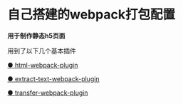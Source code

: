 # 自己搭建的webpack打包配置

**用于制作静态h5页面**


用到了以下几个基本插件

[● html-webpack-plugin ](https://www.npmjs.com/package/html-webpack-plugin)

[● extract-text-webpack-plugin](https://www.npmjs.com/package/extract-text-webpack-plugin)

[● transfer-webpack-plugin](https://www.npmjs.com/package/transfer-webpack-plugin)
